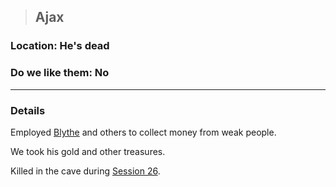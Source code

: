>## Ajax

### Location: He's dead

### Do we like them: No

***

### Details

Employed [Blythe](Blythe.md) and others to collect money from weak people. 

We took his gold and other treasures.

Killed in the cave during [Session 26](../../../Adventure%20Log.md#Dec%2012,%202021%20-%20Session%2026).
